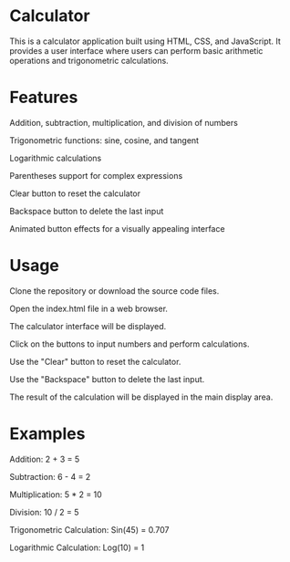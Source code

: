 # Calculator

This is a calculator application built using HTML, CSS, and JavaScript. It provides a user interface where users can perform basic arithmetic operations and trigonometric calculations.

# Features
Addition, subtraction, multiplication, and division of numbers

Trigonometric functions: sine, cosine, and tangent

Logarithmic calculations

Parentheses support for complex expressions

Clear button to reset the calculator

Backspace button to delete the last input

Animated button effects for a visually appealing interface
# Usage
Clone the repository or download the source code files.

Open the index.html file in a web browser.

The calculator interface will be displayed.

Click on the buttons to input numbers and perform calculations.

Use the "Clear" button to reset the calculator.

Use the "Backspace" button to delete the last input.

The result of the calculation will be displayed in the main display area.
# Examples
Addition: 2 + 3 = 5

Subtraction: 6 - 4 = 2

Multiplication: 5 * 2 = 10

Division: 10 / 2 = 5

Trigonometric Calculation: Sin(45) = 0.707

Logarithmic Calculation: Log(10) = 1
